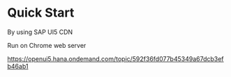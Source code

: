 # Quick Start

By using SAP UI5 CDN

Run on Chrome web server 

https://openui5.hana.ondemand.com/topic/592f36fd077b45349a67dcb3efb46ab1
